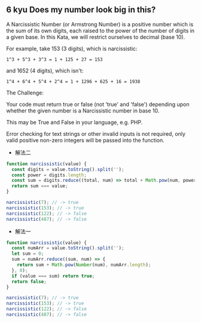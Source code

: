 ## 6 kyu Does my number look big in this?

A Narcissistic Number (or Armstrong Number) is a positive number which is the sum of its own digits, each raised to the power of the number of digits in a given base. In this Kata, we will restrict ourselves to decimal (base 10).

For example, take 153 (3 digits), which is narcissistic:

    1^3 + 5^3 + 3^3 = 1 + 125 + 27 = 153

and 1652 (4 digits), which isn't:

    1^4 + 6^4 + 5^4 + 2^4 = 1 + 1296 + 625 + 16 = 1938

The Challenge:

Your code must return true or false (not 'true' and 'false') depending upon whether the given number is a Narcissistic number in base 10.

This may be True and False in your language, e.g. PHP.

Error checking for text strings or other invalid inputs is not required, only valid positive non-zero integers will be passed into the function.

- 解法二

```js
function narcissistic(value) {
  const digits = value.toString().split('');
  const power = digits.length;
  const sum = digits.reduce((total, num) => total + Math.pow(num, power), 0);
  return sum === value;
}

narcissistic(7); // -> true
narcissistic(153); // -> true
narcissistic(122); // -> false
narcissistic(487); // -> false
```

- 解法一

```js
function narcissistic(value) {
  const numArr = value.toString().split('');
  let sum = 0;
  sum = numArr.reduce((sum, num) => {
    return sum + Math.pow(Number(num), numArr.length);
  }, 0);
  if (value === sum) return true;
  return false;
}

narcissistic(7); // -> true
narcissistic(153); // -> true
narcissistic(122); // -> false
narcissistic(487); // -> false
```
